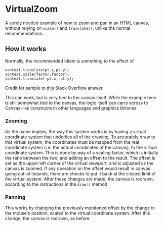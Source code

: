# VirtualZoom

A sorely needed example of how to zoom and pan in an HTML canvas, without relying on `scale()` and `translate()`, 
unlike the normal recommendations. 

## How it works

Normally, the recommended idiom is something to the effect of 

    context.translate(pt.x,pt.y);
    context.scale(factor,factor);
    context.translate(-pt.x,-pt.y);

Credit for sample to [this](https://stackoverflow.com/questions/5189968/zoom-canvas-to-mouse-cursor) Stack Overflow answer.

This can work, but is very tied to the canvas itself. While the example here is still somewhat tied to the canvas, the logic itself 
can carry across to Canvas-like constructs in other languages and graphics libraries.

### Zooming

As the name implies, the way this system works is by having a virtual coordinate system that underlies all of the drawing. 
To accurately draw to this virtual system, the coordinates must be mapped from the real coordinate system (i.e. the actual 
coordinates of the canvas), to the virtual coordinate system. This is done by way of a scaling factor, which is initially 
the ratio between the two, and adding an offset to the result. The offset is set as the upper left corner of the virtual 
viewport, and is adjusted as the canvas is zoomed. If any operation on the offset would result in canvas going out-of-bounds, 
there are checks to put it back at the closest limit of the virtual system. After these changes are made, the canvas is redrawn, 
according to the instructions in the `draw()` method.

### Panning

This works by changing the previously mentioned offset by the change in the mouse's position, scaled to the virtual coordinate system. 
After this change, the canvas is redrawn, as before.
